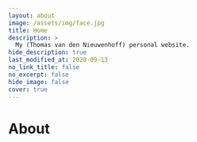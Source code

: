 ```yaml
---
layout: about
image: /assets/img/face.jpg
title: Home
description: >
  My (Thomas van den Nieuwenhoff) personal website.
hide_description: true
last_modified_at: 2020-09-13
no_link_title: false
no_excerpt: false
hide_image: false
cover: true
---
```


# About

<!--author-->
